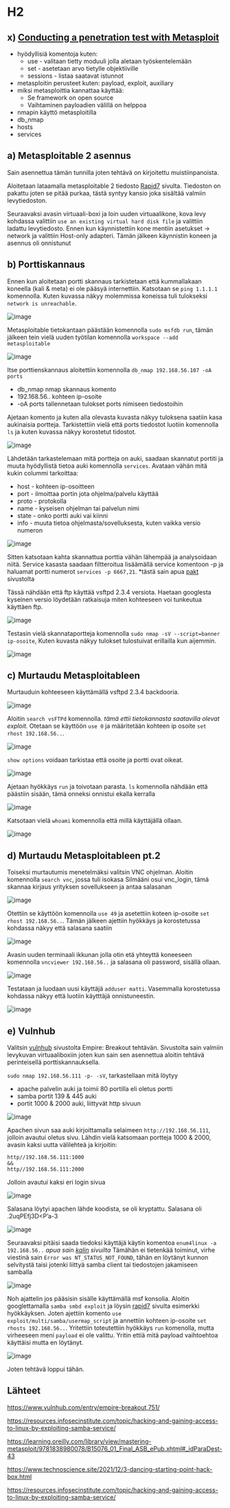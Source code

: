 # H2



## x) [Conducting a penetration test with Metasploit](https://learning.oreilly.com/library/view/mastering-metasploit/9781838980078/B15076_01_Final_ASB_ePub.xhtml#_idParaDest-30)

* hyödyllisiä komentoja kuten:
  *  use - valitaan tietty moduuli jolla aletaan työskentelemään 
  *  set - asetetaan arvo tietylle objektiiville
  *  sessions - listaa saatavat istunnot
* metasploitin perusteet kuten: payload, exploit, auxiliary
* miksi metasploittia kannattaa käyttää:
  *  Se framework on open source  
  *  Vaihtaminen payloadien välillä on helppoa
 * nmapin käyttö metasploitilla
  *  db_nmap
  *  hosts
  *  services

## a) Metasploitable 2 asennus

Sain asennettua tämän tunnilla joten tehtävä on kirjoitettu muistiinpanoista.

Aloitetaan lataamalla metasploitable 2 tiedosto [Rapid7](https://docs.rapid7.com/metasploit/metasploitable-2/) sivulta. Tiedoston on pakattu joten se pitää purkaa, tästä syntyy kansio joka sisältää valmiin levytiedoston. 

Seuraavaksi avasin virtuaali-boxi ja loin uuden virtuaalikone, kova levy kohdassa valittiin `use an existing virtual hard disk file` ja valittiin ladattu levytiedosto. Ennen kun käynnistettiin kone mentiin asetukset -> network ja valittiin Host-only adapteri. Tämän jälkeen käynnistin koneen ja asennus oli onnistunut


## b) Porttiskannaus 

Ennen kun aloitetaan portti skannaus tarkistetaan että kummallakaan koneella (kali & meta) ei ole pääsyä internettiin. Katsotaan se `ping 1.1.1.1` komennolla.
Kuten kuvassa näkyy molemmissa koneissa tuli tulokseksi `network is unreachable`.

![image](https://user-images.githubusercontent.com/93308960/199989367-520b2c33-3b20-4260-8fc3-0598ac24b83b.png)

Metasploitable tietokantaan päästään komennolla `sudo msfdb run`, tämän jälkeen tein vielä uuden työtilan komennolla `workspace --add metasploitable`

![image](https://user-images.githubusercontent.com/93308960/200121145-461e7d3a-fe1d-44b1-b375-044d4e00a3a8.png)


Itse porttienskannaus aloitettiin komennolla `db_nmap 192.168.56.107 -oA ports` 

* db_nmap nmap skannaus komento
* 192.168.56.. kohteen ip-osoite
* -oA ports tallennetaan tulokset ports nimiseen tiedostoihin

Ajetaan komento ja kuten alla olevasta kuvasta näkyy tuloksena saatiin kasa aukinaisia portteja. Tarkistettiin vielä että ports tiedostot luotiin komennolla `ls` ja kuten kuvassa näkyy korostetut tidostot.

![image](https://user-images.githubusercontent.com/93308960/200143102-4217f600-c087-4405-ac48-c6dcdcfaf7ef.png)


Lähdetään tarkastelemaan mitä portteja on auki, saadaan skannatut portiti ja muuta hyödyllistä tietoa auki komennolla `services`. Avataan vähän mitä kukin colummi tarkoittaa:

* host - kohteen ip-osoitteen
* port - ilmoittaa portin jota ohjelma/palvelu käyttää
* proto - protokolla
* name - kyseisen ohjelman tai palvelun nimi
* state - onko portti auki vai kiinni 
* info - muuta tietoa ohjelmasta/sovelluksesta, kuten vaikka versio numeron 

![image](https://user-images.githubusercontent.com/93308960/200122121-9820bf02-c0a0-40d2-a34f-60fbc79ef644.png)

Sitten katsotaan kahta skannattua porttia vähän lähempää ja analysoidaan niitä. Service kasasta saadaan filtteroitua lisäämällä service komentoon -p ja haluamat portti numerot `services -p 6667,21`. *tästä sain apua [pakt](https://subscription.packtpub.com/book/networking-and-servers/9781788623179/1/ch01lvl1sec23/understanding-the-services-command) sivustolta

Tässä nähdään että ftp käyttää vsftpd 2.3.4 versiota. Haetaan googlesta kyseinen versio löydetään ratkaisuja miten kohteeseen voi tunkeutua käyttäen ftp. 

![image](https://user-images.githubusercontent.com/93308960/200142710-295f60a0-2001-4fc7-a604-c698715ee2b4.png)

Testasin vielä skannataportteja komennolla `sudo nmap -sV --script=banner ip-osoite`, Kuten kuvasta näkyy tulokset tulostuivat erillailla kun aijemmin. 

![image](https://user-images.githubusercontent.com/93308960/200141471-a02a7aca-a4cd-430a-a54a-eeedbe2cc3d3.png)


## c) Murtaudu Metasploitableen


Murtauduin kohteeseen käyttämällä vsftpd 2.3.4 backdooria. 

![image](https://user-images.githubusercontent.com/93308960/200123067-175d4982-ea77-4aff-8267-883a017a803b.png)

Aloitin `search vsFTPd` komennolla. *tämä ettii tietokannasta saatavilla olevat exploit.*
Otetaan se käyttöön `use 0` ja määritetään kohteen ip osoite `set rhost 192.168.56..`. 


![image](https://user-images.githubusercontent.com/93308960/200123102-00c6755c-729e-4269-b6bc-bd2cee56c85c.png)

`show options` voidaan tarkistaa että osoite ja portti ovat oikeat. 

![image](https://user-images.githubusercontent.com/93308960/200123299-f3303d43-4409-4592-9afe-6f47671033ae.png)

Ajetaan hyökkäys `run` ja toivotaan parasta. `ls` komennolla nähdään että päästiin sisään, tämä onneksi onnistui ekalla kerralla 

![image](https://user-images.githubusercontent.com/93308960/200144597-c21c6e81-1ee9-48e1-9f5e-a0111186df9b.png)

Katsotaan vielä `whoami` komennolla että millä käyttäjällä ollaan.

![image](https://user-images.githubusercontent.com/93308960/200123584-b5473065-34ee-4515-9475-f075d4dce335.png)


## d) Murtaudu Metasploitableen pt.2 

Toiseksi murtautumis menetelmäksi valitsin VNC ohjelman. Aloitin komennolla `search vnc`, jossa tuli isokasa Silmääni osui vnc_login, tämä skannaa kirjaus yrityksen sovellukseen ja antaa salasanan

![image](https://user-images.githubusercontent.com/93308960/200133620-ec15a84a-f736-4df6-a235-70b8a59fb275.png)

Otettiin se käyttöön komennolla `use 49` ja asetettiin koteen ip-osoite `set rhost 192.168.56..`. Tämän jälkeen ajettiin hyökkäys ja korostetussa kohdassa näkyy että salasana saatiin

![image](https://user-images.githubusercontent.com/93308960/200133663-faed89e9-cdcd-4715-bfbe-bfde6ac5f3f8.png)

Avasin uuden terminaali ikkunan jolla otin etä yhteyttä koneeseen komennolla `vncviewer 192.168.56..` ja salasana oli password, sisällä ollaan.

![image](https://user-images.githubusercontent.com/93308960/200133681-731942c9-03de-4d14-b9e1-877a0c385e8f.png)

Testataan ja luodaan uusi käyttäjä `adduser matti`. Vasemmalla korostetussa kohdassa näkyy että luotiin käytttäjä onnistuneestin.

![image](https://user-images.githubusercontent.com/93308960/200133823-d81e7ff9-4495-4555-9355-84bc62fe88e4.png)


## e) Vulnhub

Valitsin [vulnhub](https://www.vulnhub.com/) sivustolta Empire: Breakout tehtävän. Sivustolta sain valmiin levykuvan virtuaaliboxiin joten kun sain sen asennettua aloitin tehtävä perinteisellä porttiskannauksella.

`sudo nmap 192.168.56.111 -p- -sV`, tarkastellaan mitä löytyy

* apache palvelin auki ja toimii 80 portilla eli oletus portti
* samba portit 139 & 445 auki 
* portit 1000 & 2000 auki, liittyvät http sivuun

![image](https://user-images.githubusercontent.com/93308960/200137462-b9e9f69d-69b6-432c-b1bd-1d4ad13434aa.png)

Apachen sivun saa auki kirjoittamalla selaimeen `http://192.168.56.111`, jolloin avautui oletus sivu. Lähdin vielä katsomaan portteja 1000 & 2000, avasin kaksi uutta välilehteä ja kirjoitin:

```
http//192.168.56.111:1000
&&
http//192.168.56.111:2000
```
Jolloin avautui kaksi eri login sivua

![image](https://user-images.githubusercontent.com/93308960/200137449-14f225bd-7d2d-41cc-9998-729d06763469.png)



Salasana löytyi apachen lähde koodista, se oli kryptattu. Salasana oli .2uqPEfj3D<P’a-3

![image](https://user-images.githubusercontent.com/93308960/200137947-2a64d88f-4fd1-421b-af9d-0773c95739a5.png)


Seuraavaksi pitäisi saada tiedoksi käyttäjä käytin komentoa `enum4linux -a 192.168.56..` *apua sain [kalin](https://www.kali.org/tools/enum4linux/) sivuilta*
Tämähän ei tietenkää toiminut, virhe viestinä sain `Error was NT_STATUS_NOT_FOUND`, tähän en löytänyt kunnon selvitystä taisi jotenki liittyä samba client tai tiedostojen jakamiseen samballa 

![image](https://user-images.githubusercontent.com/93308960/200138346-f48d7c0c-e3bb-44f6-8bb0-299ff0acd332.png)

Noh ajattelin jos pääsisin sisälle käyttämällä msf konsolia. Aloitin googlettamalla `samba smbd exploit` ja löysin [rapid7](https://www.rapid7.com/db/modules/exploit/multi/samba/usermap_script/) sivulta esimerkki hyökkäyksen. Joten ajettiin komento `use exploit/multi/samba/usermap_script` ja annettiin kohteen ip-osoite `set rhosts 192.168.56..`. Yritettiin toteutettiin hyökkäys `run` komenolla, mutta virheeseen meni `payload` ei ole valittu. Yritin ettiä mitä payload vaihtoehtoa käyttäisi mutta en löytänyt.

![image](https://user-images.githubusercontent.com/93308960/200138999-d5f1b65a-3c0d-4d0e-b860-f53c3a842f62.png)

Joten tehtävä loppui tähän.

## Lähteet

https://www.vulnhub.com/entry/empire-breakout,751/

https://resources.infosecinstitute.com/topic/hacking-and-gaining-access-to-linux-by-exploiting-samba-service/

https://learning.oreilly.com/library/view/mastering-metasploit/9781838980078/B15076_01_Final_ASB_ePub.xhtml#_idParaDest-43

https://www.technoscience.site/2021/12/3-dancing-starting-point-hack-box.html

https://resources.infosecinstitute.com/topic/hacking-and-gaining-access-to-linux-by-exploiting-samba-service/

